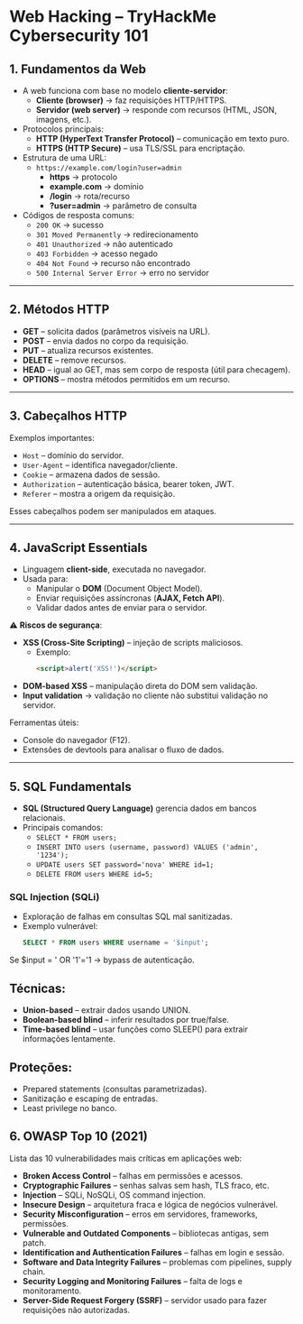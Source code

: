 # Web Hacking – TryHackMe Cybersecurity 101

## 1. Fundamentos da Web
- A web funciona com base no modelo **cliente-servidor**:
  - **Cliente (browser)** → faz requisições HTTP/HTTPS.
  - **Servidor (web server)** → responde com recursos (HTML, JSON, imagens, etc.).
- Protocolos principais:
  - **HTTP (HyperText Transfer Protocol)** – comunicação em texto puro.
  - **HTTPS (HTTP Secure)** – usa TLS/SSL para encriptação.
- Estrutura de uma URL:
  - `https://example.com/login?user=admin`
    - **https** → protocolo
    - **example.com** → domínio
    - **/login** → rota/recurso
    - **?user=admin** → parâmetro de consulta
- Códigos de resposta comuns:
  - `200 OK` → sucesso
  - `301 Moved Permanently` → redirecionamento
  - `401 Unauthorized` → não autenticado
  - `403 Forbidden` → acesso negado
  - `404 Not Found` → recurso não encontrado
  - `500 Internal Server Error` → erro no servidor

---

## 2. Métodos HTTP
- **GET** – solicita dados (parâmetros visíveis na URL).  
- **POST** – envia dados no corpo da requisição.  
- **PUT** – atualiza recursos existentes.  
- **DELETE** – remove recursos.  
- **HEAD** – igual ao GET, mas sem corpo de resposta (útil para checagem).  
- **OPTIONS** – mostra métodos permitidos em um recurso.  

---

## 3. Cabeçalhos HTTP
Exemplos importantes:
- `Host` – domínio do servidor.  
- `User-Agent` – identifica navegador/cliente.  
- `Cookie` – armazena dados de sessão.  
- `Authorization` – autenticação básica, bearer token, JWT.  
- `Referer` – mostra a origem da requisição.  

Esses cabeçalhos podem ser manipulados em ataques.  

---

## 4. JavaScript Essentials
- Linguagem **client-side**, executada no navegador.  
- Usada para:
  - Manipular o **DOM** (Document Object Model).  
  - Enviar requisições assíncronas (**AJAX, Fetch API**).  
  - Validar dados antes de enviar para o servidor.  

⚠️ **Riscos de segurança**:
- **XSS (Cross-Site Scripting)** – injeção de scripts maliciosos.  
  - Exemplo:  
    ```html
    <script>alert('XSS!')</script>
    ```
- **DOM-based XSS** – manipulação direta do DOM sem validação.  
- **Input validation** → validação no cliente não substitui validação no servidor.  

Ferramentas úteis:
- Console do navegador (F12).  
- Extensões de devtools para analisar o fluxo de dados.  

---

## 5. SQL Fundamentals
- **SQL (Structured Query Language)** gerencia dados em bancos relacionais.  
- Principais comandos:
  - `SELECT * FROM users;`
  - `INSERT INTO users (username, password) VALUES ('admin', '1234');`
  - `UPDATE users SET password='nova' WHERE id=1;`
  - `DELETE FROM users WHERE id=5;`

### SQL Injection (SQLi)
- Exploração de falhas em consultas SQL mal sanitizadas.  
- Exemplo vulnerável:
  ```sql
  SELECT * FROM users WHERE username = '$input';
Se $input = ' OR '1'='1 → bypass de autenticação.

## Técnicas:
- **Union-based** – extrair dados usando UNION.
- **Boolean-based blind** – inferir resultados por true/false.
- **Time-based blind** – usar funções como SLEEP() para extrair informações lentamente.

## Proteções:
- Prepared statements (consultas parametrizadas).
- Sanitização e escaping de entradas.
- Least privilege no banco.

## 6. OWASP Top 10 (2021)

Lista das 10 vulnerabilidades mais críticas em aplicações web:
- **Broken Access Control** – falhas em permissões e acessos.
- **Cryptographic Failures** – senhas salvas sem hash, TLS fraco, etc.
- **Injection** – SQLi, NoSQLi, OS command injection.
- **Insecure Design** – arquitetura fraca e lógica de negócios vulnerável.
- **Security Misconfiguration** – erros em servidores, frameworks, permissões.
- **Vulnerable and Outdated Components** – bibliotecas antigas, sem patch.
- **Identification and Authentication Failures** – falhas em login e sessão.
- **Software and Data Integrity Failures** – problemas com pipelines, supply chain.
- **Security Logging and Monitoring Failures** – falta de logs e monitoramento.
- **Server-Side Request Forgery (SSRF)** – servidor usado para fazer requisições não autorizadas.
